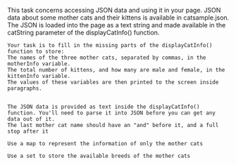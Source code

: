 This task concerns accessing JSON data and using it in your page. JSON data about some mother cats and their kittens is available in catsample.json. The JSON is loaded into the page as a text string and made available in the catString parameter of the displayCatInfo() function. 


    Your task is to fill in the missing parts of the displayCatInfo() function to store:
    The names of the three mother cats, separated by commas, in the motherInfo variable.
    The total number of kittens, and how many are male and female, in the kittenInfo variable.
    The values of these variables are then printed to the screen inside paragraphs.


    The JSON data is provided as text inside the displayCatInfo() function. You'll need to parse it into JSON before you can get any data out of it.
    The last mother cat name should have an "and" before it, and a full stop after it

    Use a map to represent the information of only the mother cats

    Use a set to store the available breeds of the mother cats 
